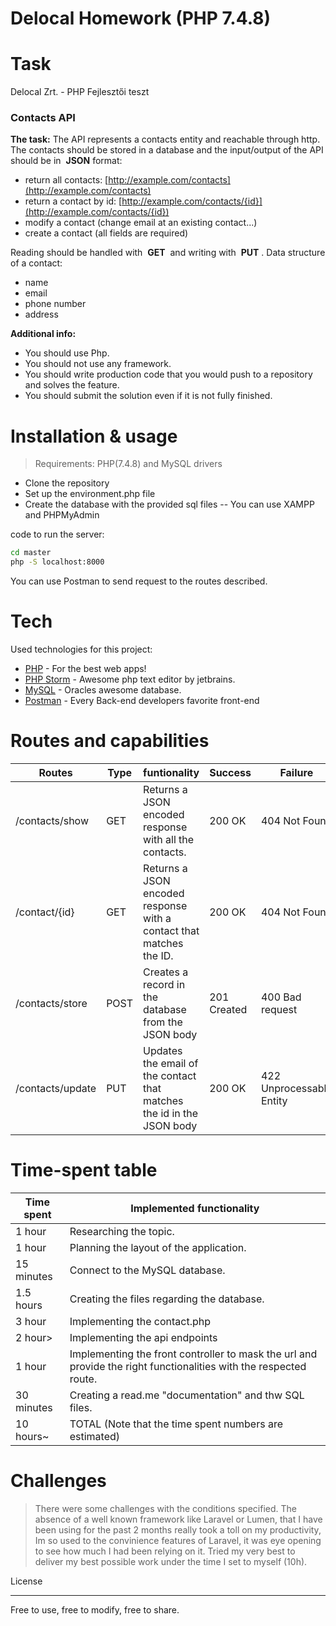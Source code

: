 # Delocal Homework (PHP 7.4.8)
# Task
Delocal Zrt. - PHP Fejlesztői teszt

### Contacts API

**The task:**
The API represents a contacts entity and reachable through http. The contacts should be
stored in a database and the input/output of the API should be in ​ **JSON** ​ format:

- return all contacts: [http://example.com/contacts](http://example.com/contacts)
- return a contact by id: [http://example.com/contacts/{id}](http://example.com/contacts/{id})
- modify a contact (change email at an existing contact...)
- create a contact (all fields are required)

Reading should be handled with ​ **GET** ​ and writing with ​ **PUT** ​.
Data structure of a contact:
- name
- email
- phone number
- address

**Additional info:**
* You should use Php.
* You should not use any framework.
* You should write production code that you would push to a repository and solves the feature.
* You should submit the solution even if it is not fully finished.


# Installation & usage
> Requirements: PHP(7.4.8) and MySQL drivers
- Clone the repository
- Set up the environment.php file
- Create the database with the provided sql files
-- You can use XAMPP and PHPMyAdmin

code to run the server:

```sh
cd master
php -S localhost:8000
```
You can use Postman to send request to the routes described.
# Tech

Used technologies for this project:

* [PHP] - For the best web apps!
* [PHP Storm] - Awesome php text editor by jetbrains.
* [MySQL] - Oracles awesome database.
* [Postman] - Every Back-end developers favorite front-end

# Routes and capabilities

| Routes | Type | funtionality | Success | Failure |
| ------ | ------ |-----|-----|-----|
| /contacts/show | GET | Returns a JSON encoded response with all the contacts. | 200 OK|404 Not Found|
| /contact/{id} | GET | Returns a JSON encoded response with a contact that matches the ID. |200 OK| 404 Not Found|
| /contacts/store | POST | Creates a record in the database from the JSON body  |201 Created|400 Bad request|
| /contacts/update | PUT | Updates the email of the contact that matches the id in the JSON body |200 OK| 422 Unprocessable Entity|


# Time-spent table
|Time spent|Implemented functionality|
|----|----|
|1 hour|Researching the topic.|
|1 hour|Planning the layout of the application.|
|15 minutes|Connect to the MySQL database.|
|1.5 hours| Creating the files regarding the database. |
|3 hour| Implementing the contact.php|
|2 hour>|Implementing the api endpoints|
|1 hour| Implementing the front controller to mask the url and provide the right functionalities with the respected route.|
| 30 minutes| Creating a read.me "documentation" and thw SQL files.|
|10 hours~|TOTAL (Note that the time spent numbers are estimated)|


# Challenges
> There were some challenges with the conditions specified. The absence of a well known framework like Laravel or Lumen, that I have been using for the past 2 months really took a toll on my productivity, Im so used to the convinience features of Laravel, it was eye opening to see how much I had been relying on it. Tried my very best to deliver my best possible work under the time I set to myself (10h).


License

--------

Free to use, free to modify, free to share.

[//]: # (http://stackoverflow.com/questions/4823468/store-comments-in-markdown-syntax)


   [MySQL]: <https://www.mysql.com/>
   [Postman]: <https://www.postman.com/>
   [Php]: <https://www.php.net/>
   [PHP storm]: <https://www.jetbrains.com/phpstorm/>
   
